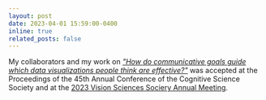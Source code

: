 ```yaml
---
layout: post
date: 2023-04-01 15:59:00-0400
inline: true
related_posts: false
---
```



My collaborators and my work on <i>["How do communicative goals guide which data visualizations people think are effective?"](https://hslloyd.github.io/assets/studies/davinci_cogsci2023.pdf)</i> was accepted at the Proceedings of the 45th Annual Conference of the Cognitive Science Society and at the [2023 Vision Sciences Sociery Annual Meeting](https://jov.arvojournals.org/article.aspx?articleid=2792333&resultClick=1).